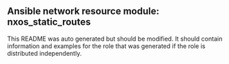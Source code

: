## Ansible network resource module: nxos_static_routes

This README was auto generated but should be modified.  It should contain information and examples
for the role that was generated if the role is distributed independently.
